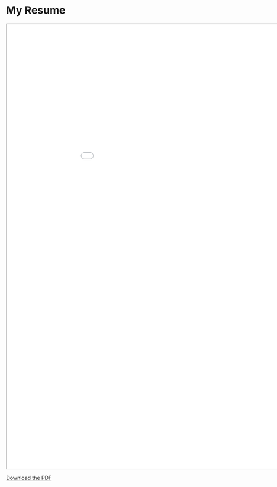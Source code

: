 # My Resume

<iframe src="EE_Resume/2024_06_01/Mark_Khusid_EE_Resume_2024_06_01.pdf"
        height="1200" 
        width="1000"
></iframe>

[Download the PDF](EE_Resume/2024_06_01/Mark_Khusid_EE_Resume_2024_06_01.pdf) 